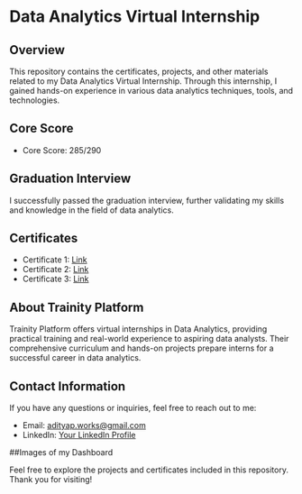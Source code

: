 # Data Analytics Virtual Internship

## Overview
This repository contains the certificates, projects, and other materials related to my Data Analytics Virtual Internship. Through this internship, I gained hands-on experience in various data analytics techniques, tools, and technologies.

## Core Score
- Core Score: 285/290

## Graduation Interview
I successfully passed the graduation interview, further validating my skills and knowledge in the field of data analytics.

<!-- Add more projects as needed -->

## Certificates
- Certificate 1: [Link](/Trainity-internship/Certificates/TrainingCertificate.pdf)
- Certificate 2: [Link](/Trainity-internship/Certificates/LiveProjectCompletion.pdf)
- Certificate 3: [Link](/Trainity-internship/Certificates/InternshipCertificate.pdf)

## About Trainity Platform
Trainity Platform offers virtual internships in Data Analytics, providing practical training and real-world experience to aspiring data analysts. Their comprehensive curriculum and hands-on projects prepare interns for a successful career in data analytics.

## Contact Information
If you have any questions or inquiries, feel free to reach out to me:
- Email: adityap.works@gmail.com
- LinkedIn: [Your LinkedIn Profile](https://www.linkedin.com/in/aditya-palande-256787273/)
  
##Images of my Dashboard


Feel free to explore the projects and certificates included in this repository. Thank you for visiting!

